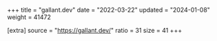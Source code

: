 +++
title = "gallant.dev"
date = "2022-03-22"
updated = "2024-01-08"
weight = 41472

[extra]
source = "https://gallant.dev/"
ratio = 31
size = 41
+++
